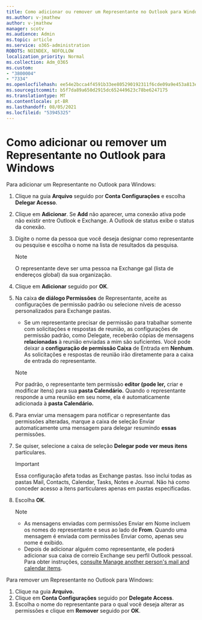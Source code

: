 ```yaml
---
title: Como adicionar ou remover um Representante no Outlook para Windows
ms.author: v-jmathew
author: v-jmathew
manager: scotv
ms.audience: Admin
ms.topic: article
ms.service: o365-administration
ROBOTS: NOINDEX, NOFOLLOW
localization_priority: Normal
ms.collection: Adm_O365
ms.custom:
- "3800004"
- "7334"
ms.openlocfilehash: ee54e2bcca4f4591b33ee805290192311f6cde09a9e453a813e9db328d19634d
ms.sourcegitcommit: b5f7da89a650d2915dc652449623c78be6247175
ms.translationtype: MT
ms.contentlocale: pt-BR
ms.lasthandoff: 08/05/2021
ms.locfileid: "53945325"
---
```

# <a name="how-to-add-or-remove-a-delegate-in-outlook-for-windows"></a>Como adicionar ou remover um Representante no Outlook para Windows

Para adicionar um Representante no Outlook para Windows: 

1. Clique na guia **Arquivo** seguido por **Conta Configurações** e escolha **Delegar Acesso**.
2. Clique em **Adicionar**. Se **Add** não aparecer, uma conexão ativa pode não existir entre Outlook e Exchange. A Outlook de status exibe o status da conexão.
3. Digite o nome da pessoa que você deseja designar como representante ou pesquise e escolha o nome na lista de resultados da pesquisa.

    > [!NOTE]
    > O representante deve ser uma pessoa na Exchange gal (lista de endereços global) da sua organização.
4. Clique em **Adicionar** seguido por **OK**.
5. Na caixa **de diálogo Permissões** de Representante, aceite as configurações de permissão padrão ou selecione níveis de acesso personalizados para Exchange pastas.

    - Se um representante precisar de permissão para trabalhar somente com solicitações e respostas de reunião, as configurações de permissão padrão, como Delegate, receberão cópias de mensagens **relacionadas** à reunião enviadas a mim são suficientes. Você pode deixar a **configuração de permissão Caixa** de Entrada em **Nenhum**. As solicitações e respostas de reunião irão diretamente para a caixa de entrada do representante.

    > [!NOTE]
    > Por padrão, o representante tem permissão **editor (pode ler,** criar e modificar itens) para sua **pasta Calendário.** Quando o representante responde a uma reunião em seu nome, ela é automaticamente adicionada à **pasta Calendário.**

5. Para enviar uma mensagem para notificar o representante das permissões alteradas, marque a caixa de seleção Enviar automaticamente uma mensagem para delegar resumindo **essas** permissões.
6. Se quiser, selecione a caixa de seleção **Delegar pode ver meus itens** particulares.

    > [!IMPORTANT]
    > Essa configuração afeta todas as Exchange pastas. Isso inclui todas as pastas Mail, Contacts, Calendar, Tasks, Notes e Journal. Não há como conceder acesso a itens particulares apenas em pastas especificadas.

7. Escolha **OK**.

    > [!NOTE]
    >
    > - As mensagens enviadas com permissões Enviar em Nome incluem os nomes do representante e seus ao lado de **From**. Quando uma mensagem é enviada com permissões Enviar como, apenas seu nome é exibido.
    > - Depois de adicionar alguém como representante, ele poderá adicionar sua caixa de correio Exchange seu perfil Outlook pessoal. Para obter instruções, [consulte Manage another person's mail and calendar items](https://support.microsoft.com/office/manage-another-person-s-mail-and-calendar-items-afb79d6b-2967-43b9-a944-a6b953190af5).

Para remover um Representante no Outlook para Windows:

1. Clique na guia **Arquivo.**
2. Clique em **Conta Configurações** seguido por **Delegate Access**.
3. Escolha o nome do representante para o qual você deseja alterar as permissões e clique em **Remover** seguido por **OK**.
